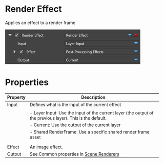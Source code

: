 # Render Effect

Applies an effect to a render frame 

![images/render-effect-1.png](images/render-effect-1.png) 

# Properties

| Property | Description                                                                                                |
| -------- | ---------------------------------------------------------------------------------------------------------- |
| Input    | Defines what is the input of the current effect                                                            |
|          |                                                                                                            |
|          | - Layer Input: Use the input of the current layer (the output of the previous layer). This is the default. |
|          | - Current: Use the output of the current layer                                                             |
|          | - Shared RenderFrame: Use a specific shared render frame asset                                             |
|          |                                                                                                            |
|          |                                                                                                            |
| Effect   | An image effect.                                                                                           |
| Output   | See Common properties in [Scene Renderers](index.md)                                                       |


